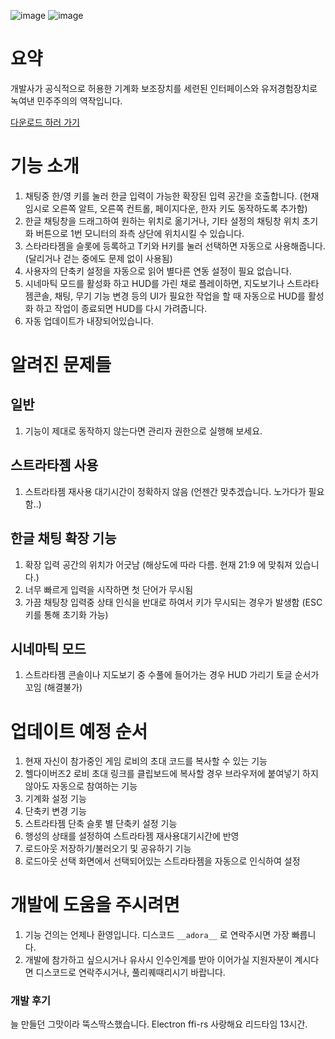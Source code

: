 ![image](https://github.com/user-attachments/assets/d25b5189-cb9d-4646-ae79-acd29caaa466)
![image](https://github.com/user-attachments/assets/1f75fb70-9b6a-482c-87b7-9886666d29d1)

# 요약
개발사가 공식적으로 허용한 기계화 보조장치를 세련된 인터페이스와 유저경험장치로 녹여낸 민주주의의 역작입니다.

[다운로드 하러 가기](https://github.com/rubystarashe/helldivers2_helper/releases)

# 기능 소개
1. 채팅중 한/영 키를 눌러 한글 입력이 가능한 확장된 입력 공간을 호출합니다. (현재 임시로 오른쪽 알트, 오른쪽 컨트롤, 페이지다운, 한자 키도 동작하도록 추가함)
2. 한글 채팅창을 드래그하여 원하는 위치로 옮기거나, 기타 설정의 채팅창 위치 초기화 버튼으로 1번 모니터의 좌측 상단에 위치시킬 수 있습니다.
3. 스타라타젬을 슬롯에 등록하고 T키와 H키를 눌러 선택하면 자동으로 사용해줍니다. (달리거나 걷는 중에도 문제 없이 사용됨)
4. 사용자의 단축키 설정을 자동으로 읽어 별다른 연동 설정이 필요 없습니다.
5. 시네마틱 모드를 활성화 하고 HUD를 가린 채로 플레이하면, 지도보기나 스트라타젬콘솔, 채팅, 무기 기능 변경 등의 UI가 필요한 작업을 할 때 자동으로 HUD를 활성화 하고 작업이 종료되면 HUD를 다시 가려줍니다.
6. 자동 업데이트가 내장되어있습니다.

# 알려진 문제들
## 일반
1. 기능이 제대로 동작하지 않는다면 관리자 권한으로 실행해 보세요.
## 스트라타젬 사용
1. 스트라타젬 재사용 대기시간이 정확하지 않음 (언젠간 맞추겠습니다. 노가다가 필요함..)
## 한글 채팅 확장 기능
1. 확장 입력 공간의 위치가 어긋남 (해상도에 따라 다름. 현재 21:9 에 맞춰져 있습니다.)
2. 너무 빠르게 입력을 시작하면 첫 단어가 무시됨
3. 가끔 채팅창 입력중 상태 인식을 반대로 하여서 키가 무시되는 경우가 발생함 (ESC 키를 통해 초기화 가능)
## 시네마틱 모드
1. 스트라타젬 콘솔이나 지도보기 중 수풀에 들어가는 경우 HUD 가리기 토글 순서가 꼬임 (해결불가)

# 업데이트 예정 순서
1. 현재 자신이 참가중인 게임 로비의 초대 코드를 복사할 수 있는 기능
2. 헬다이버즈2 로비 초대 링크를 클립보드에 복사할 경우 브라우저에 붙여넣기 하지 않아도 자동으로 참여하는 기능
3. 기계화 설정 기능
4. 단축키 변경 기능
5. 스트라타젬 단축 슬롯 별 단축키 설정 기능
6. 행성의 상태를 설정하여 스트라타젬 재사용대기시간에 반영
7. 로드아웃 저장하기/불러오기 및 공유하기 기능
8. 로드아웃 선택 화면에서 선택되어있는 스트라타젬을 자동으로 인식하여 설정

# 개발에 도움을 주시려면
1. 기능 건의는 언제나 환영입니다. 디스코드 `__adora__` 로 연락주시면 가장 빠릅니다.
2. 개발에 참가하고 싶으시거나 유사시 인수인계를 받아 이어가실 지원자분이 계시다면 디스코드로 연락주시거나, 풀리퀘때리시기 바랍니다.


### 개발 후기
늘 만들던 그맛이라 뚝스딱스했습니다. Electron ffi-rs 사랑해요
리드타임 13시간.
